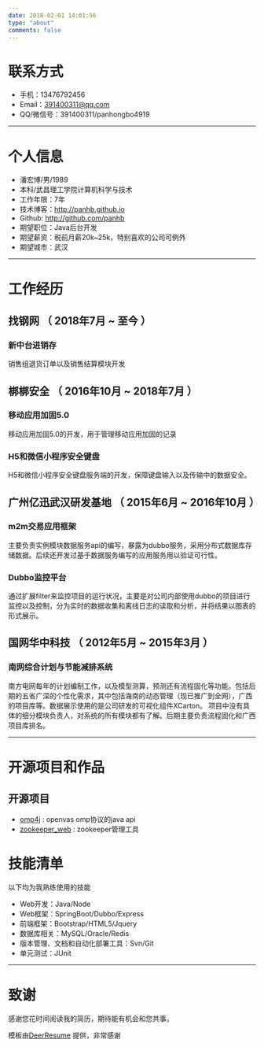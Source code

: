 ```yaml
---
date: 2018-02-01 14:01:56
type: "about"
comments: false
---
```


# 联系方式

- 手机：13476792456
- Email：391400311@qq.com 
- QQ/微信号：391400311/panhongbo4919

---

# 个人信息

 - 潘宏博/男/1989
 - 本科/武昌理工学院计算机科学与技术 
 - 工作年限：7年
 - 技术博客：http://panhb.github.io 
 - Github: http://github.com/panhb      
 - 期望职位：Java后台开发
 - 期望薪资：税前月薪20k~25k，特别喜欢的公司可例外
 - 期望城市：武汉

---

# 工作经历

## 找钢网 （ 2018年7月 ~ 至今 ）

### 新中台进销存
销售组退货订单以及销售结算模块开发


## 梆梆安全 （ 2016年10月 ~ 2018年7月 ）

### 移动应用加固5.0
移动应用加固5.0的开发，用于管理移动应用加固的记录

### H5和微信小程序安全键盘
H5和微信小程序安全键盘服务端的开发，保障键盘输入以及传输中的数据安全。


## 广州亿迅武汉研发基地 （ 2015年6月 ~ 2016年10月 ） 

### m2m交易应用框架 
主要负责实例模块数据服务api的编写，暴露为dubbo服务，采用分布式数据库存储数据。后续还开发过基于数据服务编写的应用服务用以验证可行性。

### Dubbo监控平台 
通过扩展filter来监控项目的运行状况，主要是对公司内部使用dubbo的项目进行监控以及控制，分为实时的数据收集和离线日志的读取和分析，并将结果以图表的形式展示。


## 国网华中科技 （ 2012年5月 ~ 2015年3月 ）

### 南网综合计划与节能减排系统
南方电网每年的计划编制工作，以及模型测算，预测还有流程固化等功能。包括后期的五省广深的个性化需求，其中包括海南的动态管理（现已推广到全网），广西的项目库等。数据展示使用的是公司研发的可视化组件XCarton。 
项目中没有具体的细分模块负责人，对系统的所有模块都有了解。后期主要负责流程固化和广西项目库排名。

---

# 开源项目和作品

## 开源项目

 - [omp4j](https://github.com/panhb/omp4j) : openvas omp协议的java api
 - [zookeeper_web](https://github.com/panhb/zookeeper_web) : zookeeper管理工具

# 技能清单

以下均为我熟练使用的技能

- Web开发：Java/Node
- Web框架：SpringBoot/Dubbo/Express
- 前端框架：Bootstrap/HTML5/Jquery
- 数据库相关：MySQL/Oracle/Redis
- 版本管理、文档和自动化部署工具：Svn/Git
- 单元测试：JUnit

---

# 致谢
感谢您花时间阅读我的简历，期待能有机会和您共事。

模板由[DeerResume](http://aolan.digitcv.com/) 提供，非常感谢
